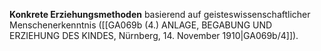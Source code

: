 
**Konkrete Erziehungsmethoden** basierend auf geisteswissenschaftlicher Menschenerkenntnis ([[GA069b (4.) ANLAGE, BEGABUNG UND ERZIEHUNG DES KINDES, Nürnberg, 14. November 1910|GA069b/4]]).

